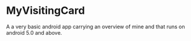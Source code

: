 # MyVisitingCard
A a very basic android app carrying an overview of mine and that runs on android 5.0 and above.
